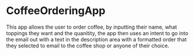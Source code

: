 # CoffeeOrderingApp

This app allows the user to order coffee, by inputting their name, what toppings they want and the quanitity, 
the app then uses an intent to go into the email out with a text in the description area with 
a formatted order that they selected to email to the coffee shop or anyone of their choice.
